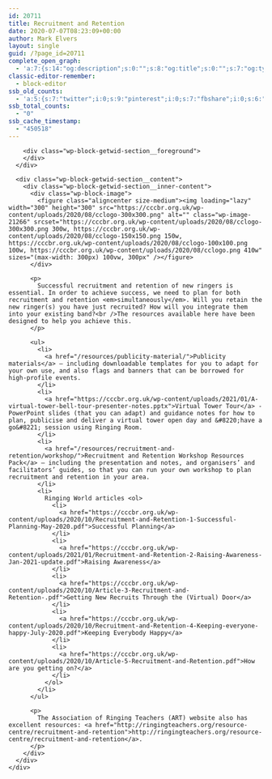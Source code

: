 ```yaml
---
id: 20711
title: Recruitment and Retention
date: 2020-07-07T08:23:09+00:00
author: Mark Elvers
layout: single
guid: /?page_id=20711
complete_open_graph:
  - 'a:7:{s:14:"og:description";s:0:"";s:8:"og:title";s:0:"";s:7:"og:type";s:0:"";s:12:"twitter:card";s:7:"summary";s:15:"twitter:creator";s:0:"";s:19:"twitter:description";s:0:"";s:8:"og:image";s:0:"";}'
classic-editor-remember:
  - block-editor
ssb_old_counts:
  - 'a:5:{s:7:"twitter";i:0;s:9:"pinterest";i:0;s:7:"fbshare";i:0;s:6:"reddit";i:0;s:6:"tumblr";N;}'
ssb_total_counts:
  - "0"
ssb_cache_timestamp:
  - "450518"
---
```

<div class="wp-block-getwid-section">
  <div class="wp-block-getwid-section__wrapper">
    <div class="wp-block-getwid-section__inner-wrapper">
      <div class="wp-block-getwid-section__background-holder">
        <div class="wp-block-getwid-section__background">
        </div>
        
        <div class="wp-block-getwid-section__foreground">
        </div>
      </div>
      
      <div class="wp-block-getwid-section__content">
        <div class="wp-block-getwid-section__inner-content">
          <div class="wp-block-image">
            <figure class="aligncenter size-medium"><img loading="lazy" width="300" height="300" src="https://cccbr.org.uk/wp-content/uploads/2020/08/cclogo-300x300.png" alt="" class="wp-image-21266" srcset="https://cccbr.org.uk/wp-content/uploads/2020/08/cclogo-300x300.png 300w, https://cccbr.org.uk/wp-content/uploads/2020/08/cclogo-150x150.png 150w, https://cccbr.org.uk/wp-content/uploads/2020/08/cclogo-100x100.png 100w, https://cccbr.org.uk/wp-content/uploads/2020/08/cclogo.png 410w" sizes="(max-width: 300px) 100vw, 300px" /></figure>
          </div>
          
          <p>
            Successful recruitment and retention of new ringers is essential. In order to achieve success, we need to plan for both recruitment and retention <em>simultaneously</em>. Will you retain the new ringer(s) you have just recruited? How will you integrate them into your existing band?<br />The resources available here have been designed to help you achieve this.
          </p>
          
          <ul>
            <li>
              <a href="/resources/publicity-material/">Publicity materials</a> – including downloadable templates for you to adapt for your own use, and also flags and banners that can be borrowed for high-profile events.
            </li>
            <li>
              <a href="https://cccbr.org.uk/wp-content/uploads/2021/01/A-virtual-tower-bell-tour-presenter-notes.pptx">Virtual Tower Tour</a> - PowerPoint slides (that you can adapt) and guidance notes for how to plan, publicise and deliver a virtual tower open day and &#8220;have a go&#8221; session using Ringing Room.
            </li>
            <li>
              <a href="/resources/recruitment-and-retention/workshop/">Recruitment and Retention Workshop Resources Pack</a> – including the presentation and notes, and organisers’ and facilitators’ guides, so that you can run your own workshop to plan recruitment and retention in your area.
            </li>
            <li>
              Ringing World articles <ol>
                <li>
                  <a href="https://cccbr.org.uk/wp-content/uploads/2020/10/Recruitment-and-Retention-1-Successful-Planning-May-2020.pdf">Successful Planning</a>
                </li>
                <li>
                  <a href="https://cccbr.org.uk/wp-content/uploads/2021/01/Recruitment-and-Retention-2-Raising-Awareness-Jan-2021-update.pdf">Raising Awareness</a>
                </li>
                <li>
                  <a href="https://cccbr.org.uk/wp-content/uploads/2020/10/Article-3-Recruitment-and-Retention-.pdf">Getting New Recruits Through the (Virtual) Door</a>
                </li>
                <li>
                  <a href="https://cccbr.org.uk/wp-content/uploads/2020/10/Recruitment-and-Retention-4-Keeping-everyone-happy-July-2020.pdf">Keeping Everybody Happy</a>
                </li>
                <li>
                  <a href="https://cccbr.org.uk/wp-content/uploads/2020/10/Article-5-Recruitment-and-Retention.pdf">How are you getting on?</a>
                </li>
              </ol>
            </li>
          </ul>
          
          <p>
            The Association of Ringing Teachers (ART) website also has excellent resources: <a href="http://ringingteachers.org/resource-centre/recruitment-and-retention">http://ringingteachers.org/resource-centre/recruitment-and-retention</a>.
          </p>
        </div>
      </div>
    </div>
  </div>
</div>
